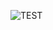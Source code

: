 ![TEST](http://147.47.242.71/Public/SKFlatAnalyzer_DashBoard/SKFlatAnalyzer_DashBoard_example.png?raw=true "Title")
